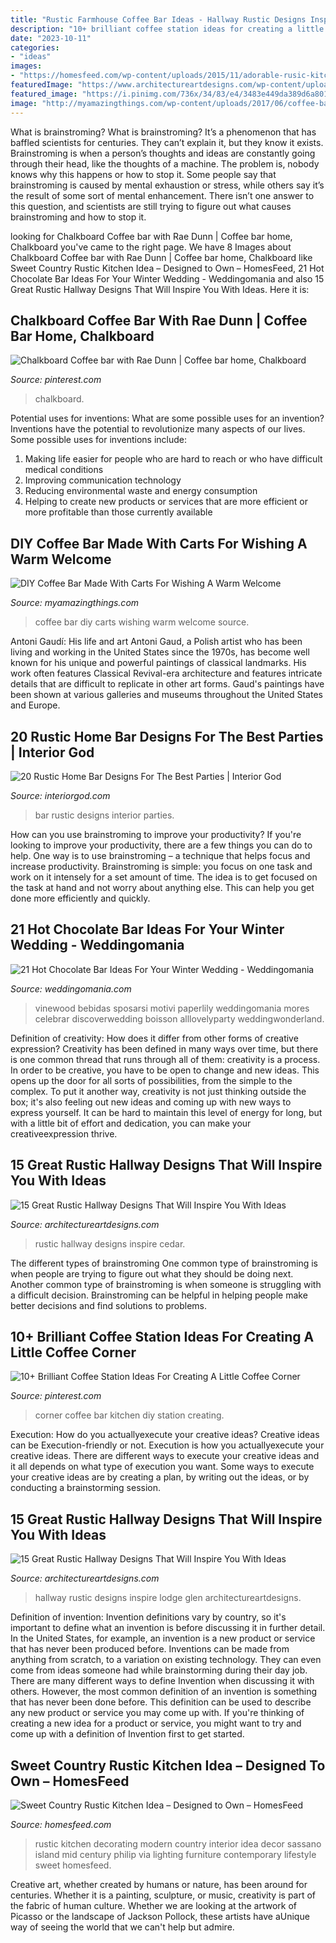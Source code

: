 ```yaml
---
title: "Rustic Farmhouse Coffee Bar Ideas - Hallway Rustic Designs Inspire Lodge Glen Architectureartdesigns"
description: "10+ brilliant coffee station ideas for creating a little coffee corner"
date: "2023-10-11"
categories:
- "ideas"
images:
- "https://homesfeed.com/wp-content/uploads/2015/11/adorable-rusic-kitchen-design-with-rustic-island-with-black-glass-top-and-pendants-and-blackf-looring-and-wooden-cabinetry.jpg"
featuredImage: "https://www.architectureartdesigns.com/wp-content/uploads/2016/09/15-Great-Rustic-Hallway-Designs-That-Will-Inspire-You-With-Ideas-10.jpg"
featured_image: "https://i.pinimg.com/736x/34/83/e4/3483e449da389d6a80108b97bf87936d.jpg"
image: "http://myamazingthings.com/wp-content/uploads/2017/06/coffee-bar-3.jpg"
---
```



What is brainstroming?
What is brainstroming? It’s a phenomenon that has baffled scientists for centuries. They can’t explain it, but they know it exists. Brainstroming is when a person’s thoughts and ideas are constantly going through their head, like the thoughts of a machine. The problem is, nobody knows why this happens or how to stop it. Some people say that brainstroming is caused by mental exhaustion or stress, while others say it’s the result of some sort of mental enhancement. There isn’t one answer to this question, and scientists are still trying to figure out what causes brainstroming and how to stop it.

	

		
looking for Chalkboard Coffee bar with Rae Dunn | Coffee bar home, Chalkboard you've came to the right page. We have 8 Images about Chalkboard Coffee bar with Rae Dunn | Coffee bar home, Chalkboard like Sweet Country Rustic Kitchen Idea – Designed to Own – HomesFeed, 21 Hot Chocolate Bar Ideas For Your Winter Wedding - Weddingomania and also 15 Great Rustic Hallway Designs That Will Inspire You With Ideas. Here it is:
		
    
## Chalkboard Coffee Bar With Rae Dunn | Coffee Bar Home, Chalkboard

<img loading=lazy src="https://i.pinimg.com/736x/34/83/e4/3483e449da389d6a80108b97bf87936d.jpg" onerror="this.onerror=null;this.src='https://tse3.mm.bing.net/th?id=OIP.2tnaQFBbU6s7SUDvWJN6ugHaPP&amp;pid=15.1';" alt="Chalkboard Coffee bar with Rae Dunn | Coffee bar home, Chalkboard">

_Source: pinterest.com_

>chalkboard. 

	

Potential uses for inventions: What are some possible uses for an invention?
Inventions have the potential to revolutionize many aspects of our lives. Some possible uses for inventions include: 
1. Making life easier for people who are hard to reach or who have difficult medical conditions 
2. Improving communication technology 
3. Reducing environmental waste and energy consumption 
4. Helping to create new products or services that are more efficient or more profitable than those currently available 

    
## DIY Coffee Bar Made With Carts For Wishing A Warm Welcome

<img loading=lazy src="http://myamazingthings.com/wp-content/uploads/2017/06/coffee-bar-3.jpg" onerror="this.onerror=null;this.src='https://tse3.mm.bing.net/th?id=OIP.eK6k5wxcsMP4Sjf3REW1tAHaLF&amp;pid=15.1';" alt="DIY Coffee Bar Made With Carts For Wishing A Warm Welcome">

_Source: myamazingthings.com_

>coffee bar diy carts wishing warm welcome source. 

	

Antoni Gaudí: His life and art
Antoni Gaud, a Polish artist who has been living and working in the United States since the 1970s, has become well known for his unique and powerful paintings of classical landmarks. His work often features Classical Revival-era architecture and features intricate details that are difficult to replicate in other art forms. Gaud's paintings have been shown at various galleries and museums throughout the United States and Europe.

    
## 20 Rustic Home Bar Designs For The Best Parties | Interior God

<img loading=lazy src="http://interiorgod.com/wp-content/uploads/2016/04/home-bar-design-with-rustic-interior-setting.jpg" onerror="this.onerror=null;this.src='https://tse4.mm.bing.net/th?id=OIP.sg2Qiop3RoDnmYJQwnyH0QHaLH&amp;pid=15.1';" alt="20 Rustic Home Bar Designs For The Best Parties | Interior God">

_Source: interiorgod.com_

>bar rustic designs interior parties. 

	

How can you use brainstroming to improve your productivity?
If you're looking to improve your productivity, there are a few things you can do to help. One way is to use brainstroming – a technique that helps focus and increase productivity. Brainstroming is simple: you focus on one task and work on it intensely for a set amount of time. The idea is to get focused on the task at hand and not worry about anything else. This can help you get done more efficiently and quickly.

    
## 21 Hot Chocolate Bar Ideas For Your Winter Wedding - Weddingomania

<img loading=lazy src="https://i.weddingomania.com/21-Hot-Cocoa-And-Chocolate-Bar-Ideas-For-Your-Winter-Wedding8.jpg" onerror="this.onerror=null;this.src='https://tse2.mm.bing.net/th?id=OIP.VazDhaBiVkh05H1To4P_eAAAAA&amp;pid=15.1';" alt="21 Hot Chocolate Bar Ideas For Your Winter Wedding - Weddingomania">

_Source: weddingomania.com_

>vinewood bebidas sposarsi motivi paperlily weddingomania mores celebrar discoverwedding boisson alllovelyparty weddingwonderland. 

	

Definition of creativity: How does it differ from other forms of creative expression?
Creativity has been defined in many ways over time, but there is one common thread that runs through all of them: creativity is a process. In order to be creative, you have to be open to change and new ideas. This opens up the door for all sorts of possibilities, from the simple to the complex.
To put it another way, creativity is not just thinking outside the box; it's also feeling out new ideas and coming up with new ways to express yourself. It can be hard to maintain this level of energy for long, but with a little bit of effort and dedication, you can make your creativeexpression thrive.

    
## 15 Great Rustic Hallway Designs That Will Inspire You With Ideas

<img loading=lazy src="https://www.architectureartdesigns.com/wp-content/uploads/2016/09/15-Great-Rustic-Hallway-Designs-That-Will-Inspire-You-With-Ideas-6.jpg" onerror="this.onerror=null;this.src='https://tse2.mm.bing.net/th?id=OIP.t0u1s4Z_GZ1YQS93Fv_YkgHaLG&amp;pid=15.1';" alt="15 Great Rustic Hallway Designs That Will Inspire You With Ideas">

_Source: architectureartdesigns.com_

>rustic hallway designs inspire cedar. 

	

The different types of brainstroming
One common type of brainstroming is when people are trying to figure out what they should be doing next. Another common type of brainstroming is when someone is struggling with a difficult decision. Brainstroming can be helpful in helping people make better decisions and find solutions to problems.

    
## 10+ Brilliant Coffee Station Ideas For Creating A Little Coffee Corner

<img loading=lazy src="https://i.pinimg.com/736x/6d/ef/23/6def23cc5877ffef69a67a5ace282a89.jpg" onerror="this.onerror=null;this.src='https://tse1.mm.bing.net/th?id=OIP.WlpkAdIfyrmJ5n0oNDU4JwHaLH&amp;pid=15.1';" alt="10+ Brilliant Coffee Station Ideas For Creating A Little Coffee Corner">

_Source: pinterest.com_

>corner coffee bar kitchen diy station creating. 

	

Execution: How do you actuallyexecute your creative ideas?
Creative ideas can be Execution-friendly or not. Execution is how you actuallyexecute your creative ideas. There are different ways to execute your creative ideas and it all depends on what type of execution you want. Some ways to execute your creative ideas are by creating a plan, by writing out the ideas, or by conducting a brainstorming session.

    
## 15 Great Rustic Hallway Designs That Will Inspire You With Ideas

<img loading=lazy src="https://www.architectureartdesigns.com/wp-content/uploads/2016/09/15-Great-Rustic-Hallway-Designs-That-Will-Inspire-You-With-Ideas-10.jpg" onerror="this.onerror=null;this.src='https://tse3.mm.bing.net/th?id=OIP.CoI7o1tb3uw3d8G0lEbkCwHaKZ&amp;pid=15.1';" alt="15 Great Rustic Hallway Designs That Will Inspire You With Ideas">

_Source: architectureartdesigns.com_

>hallway rustic designs inspire lodge glen architectureartdesigns. 

	

Definition of invention:
Invention definitions vary by country, so it's important to define what an invention is before discussing it in further detail. In the United States, for example, an invention is a new product or service that has never been produced before. Inventions can be made from anything from scratch, to a variation on existing technology. They can even come from ideas someone had while brainstorming during their day job.
There are many different ways to define Invention when discussing it with others. However, the most common definition of an invention is something that has never been done before. This definition can be used to describe any new product or service you may come up with. If you're thinking of creating a new idea for a product or service, you might want to try and come up with a definition of Invention first to get started.

    
## Sweet Country Rustic Kitchen Idea – Designed To Own – HomesFeed

<img loading=lazy src="https://homesfeed.com/wp-content/uploads/2015/11/adorable-rusic-kitchen-design-with-rustic-island-with-black-glass-top-and-pendants-and-blackf-looring-and-wooden-cabinetry.jpg" onerror="this.onerror=null;this.src='https://tse4.mm.bing.net/th?id=OIP.TA3Tkxj1qXs1SC4NLOV7PwHaLH&amp;pid=15.1';" alt="Sweet Country Rustic Kitchen Idea – Designed to Own – HomesFeed">

_Source: homesfeed.com_

>rustic kitchen decorating modern country interior idea decor sassano island mid century philip via lighting furniture contemporary lifestyle sweet homesfeed. 

	

Creative art, whether created by humans or nature, has been around for centuries. Whether it is a painting, sculpture, or music, creativity is part of the fabric of human culture. Whether we are looking at the artwork of Picasso or the landscape of Jackson Pollock, these artists have aUnique way of seeing the world that we can't help but admire.

